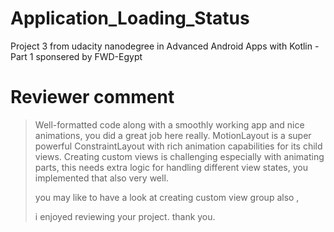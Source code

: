 # Application_Loading_Status
Project 3 from udacity nanodegree in Advanced Android Apps with Kotlin - Part 1 sponsered by FWD-Egypt

# Reviewer comment

> Well-formatted code along with a smoothly working app and nice animations, you did a great job here really.
> MotionLayout is a super powerful ConstraintLayout with rich animation capabilities for its child views. Creating custom views is challenging especially with animating parts, this needs extra logic for handling different view states, you implemented that also very well.
>
> you may like to have a look at creating custom view group also ,
>
> i enjoyed reviewing your project. thank you.
